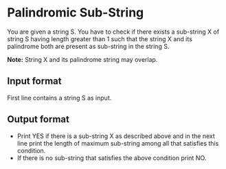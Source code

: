 # Palindromic Sub-String

You are given a string S. You have to check if there exists a sub-string X of string S having length greater than 1 such that the string X and its palindrome both are present as sub-string in the string S.

**Note:** String X and its palindrome string may overlap.

## Input format

First line contains a string S as input.

## Output format

- Print YES if there is a sub-string X as described above and in the next line print the length of maximum sub-string among all that satisfies this condition.
- If there is no sub-string that satisfies the above condition print NO.
